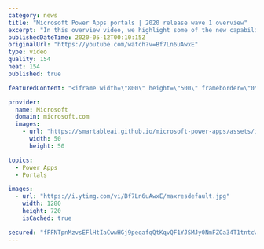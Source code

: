 ```yaml
---
category: news
title: "Microsoft Power Apps portals | 2020 release wave 1 overview"
excerpt: "In this overview video, we highlight some of the new capabilities included in the latest update to Microsoft Power Apps portals.     Here are the capabilities covered:   •    Power BI integration, so you can quickly add Power BI reports, tables, and dashboards to your portals without coding.  •    Themes"
publishedDateTime: 2020-05-12T00:10:15Z
originalUrl: "https://youtube.com/watch?v=Bf7Ln6uAwxE"
type: video
quality: 154
heat: 154
published: true

featuredContent: "<iframe width=\"800\" height=\"500\" frameborder=\"0\" src=\"https://www.youtube.com/embed/Bf7Ln6uAwxE\" allow=\"accelerometer; autoplay; encrypted-media; gyroscope; picture-in-picture\" allowfullscreen></iframe>"

provider:
  name: Microsoft
  domain: microsoft.com
  images:
    - url: "https://smartableai.github.io/microsoft-power-apps/assets/images/organizations/microsoft.com-50x50.jpg"
      width: 50
      height: 50

topics:
  - Power Apps
  - Portals

images:
  - url: "https://i.ytimg.com/vi/Bf7Ln6uAwxE/maxresdefault.jpg"
    width: 1280
    height: 720
    isCached: true

secured: "fFFNTpnMzvsEFlHtIaCwwHGj9peqafqQtKqvQF1YJSMJy0NmFZOa34T1tntcWywNV4BqnHvoqwHMfuyFegKCz6Nd7v+hWda1b26miD5V2PKJ4CfcD+DxxLfqDcvgAAbaEnYKY0yiyxpHHvmaMdMBtutDZPHZN9ML1mck+7DGyXKnytc9w1Mh6t8tGRij7j/JWxvnh3+LDf0skqLXWmE2tFZnmk7mVU9K5f6pXtEubb0lPtz1JVFr/vP96EJcC19cRoicwWCs8OC6GMzUq3E1tFcAEzCqHbNoqJUZ/8+NmGiM4KCL1+yDwd2ZRQ8BRkG1KuepBEKf2VvAV8LP9nXUspHz2nWAL+KZU/vVHHfuErberwNgmITloLgKDi3AHTmeY4gcTvkdppaoZY/gif7GnF9cWkhMV4/gl5bR3OEN9xsUrYPaSUNiDmAXcKwlO8m5;umxpVbbu2VEjMq7g3g4LTw=="
---
```


